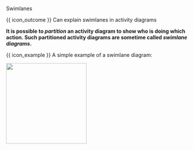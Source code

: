 <span id="title">Swimlanes</span>

<span id="prereqs"></span>

<span id="outcomes">{{ icon_outcome }} Can explain swimlanes in activity diagrams</span>

<div id="body">

**It is possible to _partition_ an activity diagram to show who is doing which action. Such partitioned activity diagrams are sometime called _swimlane diagrams_.**

<box>

{{ icon_example }} A simple example of a swimlane diagram:

<img src="{{baseUrl}}/uml/activityDiagrams/basicNotations/swimlanes/images/diagram.png" height="220" />
<p/>

</box>



</div>

<div id="extras">
</div>